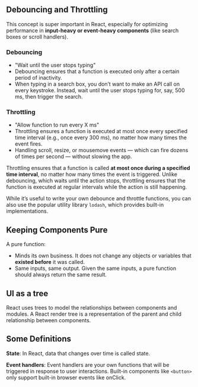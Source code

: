 ## Debouncing and Throttling
This concept is super important in React, especially for optimizing performance in **input-heavy or event-heavy components** (like search boxes or scroll handlers).

### Debouncing
- "Wait until the user stops typing"
- Debouncing ensures that a function is executed only after a certain period of inactivity.
- When typing in a search box, you don’t want to make an API call on every keystroke. Instead, wait until the user stops typing for, say, 500 ms, then trigger the search.

### Throttling
- "Allow function to run every X ms"
- Throttling ensures a function is executed at most once every specified time interval (e.g., once every 300 ms), no matter how many times the event fires.
- Handling scroll, resize, or mousemove events — which can fire dozens of times per second — without slowing the app.

Throttling ensures that a function is called **at most once during a specified time interval**, no matter how many times the event is triggered. Unlike debouncing, which waits until the action stops, throttling ensures that the function is executed at regular intervals while the action is still happening.

While it’s useful to write your own debounce and throttle functions, you can also use the popular utility library `lodash`, which provides built-in implementations.

## Keeping Components Pure

A pure function:
- Minds its own business. It does not change any objects or variables that **existed before** it was called.
- Same inputs, same output. Given the same inputs, a pure function should always return the same result.

## UI as a tree

React uses trees to model the relationships between components and modules. A React render tree is a representation of the parent and child relationship between components.

## Some Definitions
**State**: In React, data that changes over time is called state.

**Event handlers**: Event handlers are your own functions that will be triggered in response to user interactions. Built-in components like `<button>` only support built-in browser events like onClick.

